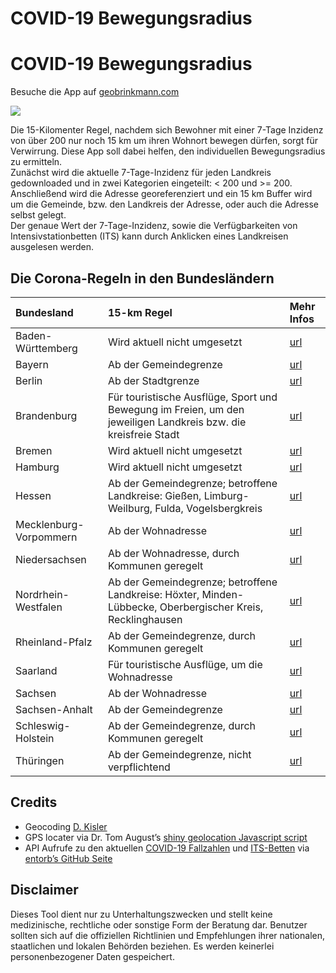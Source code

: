 COVID-19 Bewegungsradius
================

# COVID-19 Bewegungsradius

Besuche die App auf
[geobrinkmann.com](https://geobrinkmann.com/post/covid-19-15km-radius-webapp/)

[<img src="https://img.br.de/70a46076-f9d8-44bd-9f5a-ede01f747bed.png?q=80&rect=0%2C0%2C7984%2C4495&w=2000" rel="BR_incidence" />](https://www.br.de/nachrichten/bayern/verwirrung-um-15-kilometer-regel-in-niederbayern,SLPUKZ4)

Die 15-Kilomenter Regel, nachdem sich Bewohner mit einer 7-Tage Inzidenz
von über 200 nur noch 15 km um ihren Wohnort bewegen dürfen, sorgt für
Verwirrung. Diese App soll dabei helfen, den individuellen
Bewegungsradius zu ermitteln.  
Zunächst wird die aktuelle 7-Tage-Inzidenz für jeden Landkreis
gedownloaded und in zwei Kategorien eingeteilt: \< 200 und \>= 200.
Anschließend wird die Adresse georeferenziert und ein 15 km Buffer wird
um die Gemeinde, bzw. den Landkreis der Adresse, oder auch die Adresse
selbst gelegt.  
Der genaue Wert der 7-Tage-Inzidenz, sowie die Verfügbarkeiten von
Intensivstationbetten (ITS) kann durch Anklicken eines Landkreisen
ausgelesen werden.

## Die Corona-Regeln in den Bundesländern

| Bundesland             | 15-km Regel                                                                                                    | Mehr Infos                                                                                                                                       |
| :--------------------- | :------------------------------------------------------------------------------------------------------------- | :----------------------------------------------------------------------------------------------------------------------------------------------- |
| Baden-Württemberg      | Wird aktuell nicht umgesetzt                                                                                   | [url](https://www.baden-wuerttemberg.de/de/service/aktuelle-infos-zu-corona/)                                                                    |
| Bayern                 | Ab der Gemeindegrenze                                                                                          | [url](https://www.corona-katastrophenschutz.bayern.de/faq/index.php)                                                                             |
| Berlin                 | Ab der Stadtgrenze                                                                                             | [url](https://www.rbb24.de/politik/thema/2020/coronavirus/beitraege_neu/2020/04/berlin-corona-massnahmen-lockerung-ausgang-kontakt-erlaubt.html) |
| Brandenburg            | Für touristische Ausflüge, Sport und Bewegung im Freien, um den jeweiligen Landkreis bzw. die kreisfreie Stadt | [url](https://kkm.brandenburg.de/kkm/de/)                                                                                                        |
| Bremen                 | Wird aktuell nicht umgesetzt                                                                                   | [url](https://www.bremen.de/corona)                                                                                                              |
| Hamburg                | Wird aktuell nicht umgesetzt                                                                                   | [url](https://www.hamburg.de/coronavirus/)                                                                                                       |
| Hessen                 | Ab der Gemeindegrenze; betroffene Landkreise: Gießen, Limburg-Weilburg, Fulda, Vogelsbergkreis                 | [url](https://www.faz.net/aktuell/rhein-main/corona-weitere-kreise-in-hessen-fuehren-15-kilometer-regel-ein-17143539.html)                       |
| Mecklenburg-Vorpommern | Ab der Wohnadresse                                                                                             | [url](https://www.regierung-mv.de/corona/Corona-Regeln-seit-10.01.2021/)                                                                         |
| Niedersachsen          | Ab der Wohnadresse, durch Kommunen geregelt                                                                    | [url](https://www.niedersachsen.de/Coronavirus)                                                                                                  |
| Nordrhein-Westfalen    | Ab der Gemeindegrenze; betroffene Landkreise: Höxter, Minden-Lübbecke, Oberbergischer Kreis, Recklinghausen    | [url](https://www.land.nrw/corona)                                                                                                               |
| Rheinland-Pfalz        | Ab der Gemeindegrenze, durch Kommunen geregelt                                                                 | [url](https://corona.rlp.de/index.php?id=34836)                                                                                                  |
| Saarland               | Für touristische Ausflüge, um die Wohnadresse                                                                  | [url](https://www.saarland.de/DE/portale/corona/home/home_node.html)                                                                             |
| Sachsen                | Ab der Wohnadresse                                                                                             | [url](https://www.coronavirus.sachsen.de/index.html)                                                                                             |
| Sachsen-Anhalt         | Ab der Gemeindegrenze                                                                                          | [url](https://coronavirus.sachsen-anhalt.de/)                                                                                                    |
| Schleswig-Holstein     | Ab der Gemeindegrenze, durch Kommunen geregelt                                                                 | [url](https://www.schleswig-holstein.de/DE/Schwerpunkte/Coronavirus/FAQ/Dossier/Allgemeines_Verwaltung.html)                                     |
| Thüringen              | Ab der Gemeindegrenze, nicht verpflichtend                                                                     | [url](https://corona.thueringen.de/)                                                                                                             |

## Credits

  - Geocoding [D.
    Kisler](https://datascienceplus.com/osm-nominatim-with-r-getting-locations-geo-coordinates-by-its-address/)
  - GPS locater via Dr. Tom August’s [shiny geolocation Javascript
    script](https://github.com/AugustT/shiny_geolocation)
  - API Aufrufe zu den aktuellen [COVID-19
    Fallzahlen](https://services7.arcgis.com/mOBPykOjAyBO2ZKk/ArcGIS/rest/services/Covid19_RKI_Sums/FeatureServer/0/)
    und [ITS-Betten](https://www.divi.de/register/tagesreport) via
    [entorb’s GitHub
    Seite](https://github.com/entorb/COVID-19-Coronavirus-German-Regions)

## Disclaimer

Dieses Tool dient nur zu Unterhaltungszwecken und stellt keine
medizinische, rechtliche oder sonstige Form der Beratung dar. Benutzer
sollten sich auf die offiziellen Richtlinien und Empfehlungen ihrer
nationalen, staatlichen und lokalen Behörden beziehen. Es werden
keinerlei personenbezogener Daten gespeichert.
